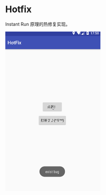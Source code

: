 # Hotfix
Instant Run 原理的热修复实现。



<img src="https://github.com/Idtk/Hotfix/blob/master/img/hotfix.gif" alt="hotfix" title="hotfix" width="300"/><br>

